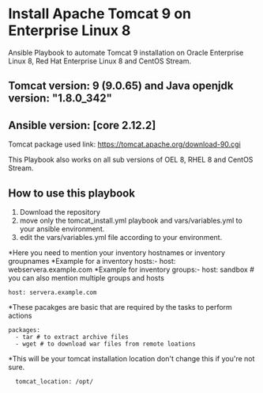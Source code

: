 # Install Apache Tomcat 9 on Enterprise Linux 8

Ansible Playbook to automate Tomcat 9 installation on Oracle Enterprise Linux 8, Red Hat Enterprise Linux 8 and CentOS Stream.

## Tomcat version: 9 (9.0.65) and Java openjdk version: "1.8.0_342"
## Ansible version: [core 2.12.2]

Tomcat package used link: https://tomcat.apache.org/download-90.cgi

This Playbook also works on all sub versions of OEL 8, RHEL 8 and CentOS Stream.

## How to use this playbook
1. Download the repository
2. move only the tomcat_install.yml playbook and vars/variables.yml to your ansible environment.
3. edit the vars/variables.yml file according to your environment.

  *Here you need to mention your inventory hostnames or inventory groupnames
   *Example for a inventory hosts:- host: webservera.example.com
   *Example for inventory groups:- host: sandbox # you can also mention multiple groups and hosts
   
    host: servera.example.com
    
   *These pacakges are basic that are required by the tasks to perform actions
   
    packages:
      - tar # to extract archive files
      - wget # to download war files from remote loations
      
   *This will be your tomcat installation location don't change this if you're not sure.
   
      tomcat_location: /opt/
